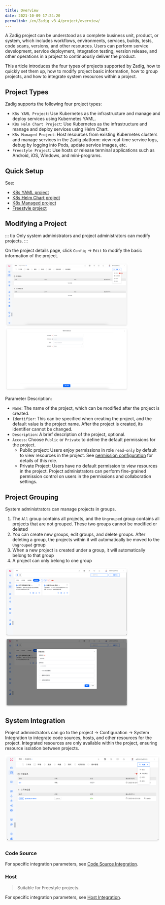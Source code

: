 ```yaml
---
title: Overview
date: 2021-10-09 17:24:20
permalink: /en/Zadig v3.4/project/overview/
---
```


A Zadig project can be understood as a complete business unit, product, or system, which includes workflows, environments, services, builds, tests, code scans, versions, and other resources. Users can perform service development, service deployment, integration testing, version release, and other operations in a project to continuously deliver the product.

This article introduces the four types of projects supported by Zadig, how to quickly set them up, how to modify project basic information, how to group projects, and how to integrate system resources within a project.

## Project Types

Zadig supports the following four project types:
- `K8s YAML Project`: Use Kubernetes as the infrastructure and manage and deploy services using Kubernetes YAML.
- `K8s Helm Chart Project`: Use Kubernetes as the infrastructure and manage and deploy services using Helm Chart.
- `K8s Managed Project`: Host resources from existing Kubernetes clusters and manage services in the Zadig platform: view real-time service logs, debug by logging into Pods, update service images, etc.
- `Freestyle Project`: Use hosts or release terminal applications such as Android, iOS, Windows, and mini-programs.

## Quick Setup

See:

- [K8s YAML project](/en/Zadig%20v3.4/project/k8s-yaml/)
- [K8s Helm Chart project](/en/Zadig%20v3.4/project/helm-chart/)
- [K8s Managed project](/en/Zadig%20v3.4/project/host-k8s-resources/)
- [Freestyle project](/en/Zadig%20v3.4/project/vm/)

## Modifying a Project

::: tip
Only system administrators and project administrators can modify projects.
:::

On the project details page, click `Config` → `Edit` to modify the basic information of the project.

<img src="../../../_images/update_project_basic_info_1_220.png" width="400">
<img src="../../../_images/update_project_basic_info_2_220.png" width="400">

Parameter Description:
- `Name`: The name of the project, which can be modified after the project is created.
- `Identifier`: This can be specified when creating the project, and the default value is the project name. After the project is created, its identifier cannot be changed.
- `Description`: A brief description of the project, optional.
- `Access`: Choose `Public` or `Private` to define the default permissions for the project.
    - Public project: Users enjoy permissions in role `read-only` by default to view resources in the project. See [permission configuration](/en/Zadig%20v3.4/project/permission/#permission-configuration) for details of this role.
    - Private Project: Users have no default permission to view resources in the project. Project administrators can perform fine-grained permission control on users in the permissions and collaboration settings.

## Project Grouping

System administrators can manage projects in groups.

1. The `All` group contains all projects, and the `Ungrouped` group contains all projects that are not grouped. These two groups cannot be modified or deleted
2. You can create new groups, edit groups, and delete groups. After deleting a group, the projects within it will automatically be moved to the `Ungrouped` group
3. When a new project is created under a group, it will automatically belong to that group
4. A project can only belong to one group

<img src="../../../_images/project_group_config.png" width="400">
<img src="../../../_images/project_group_config_1.png" width="400">

## System Integration

Project administrators can go to the project → Configuration → System Integration to integrate code sources, hosts, and other resources for the project. Integrated resources are only available within the project, ensuring resource isolation between projects.

![System integration](../../../_images/system_integration_in_project.png)

### Code Source

For specific integration parameters, see [Code Source Integration](/en/Zadig%20v3.4/settings/codehost/overview/).

### Host
> Suitable for Freestyle projects.

For specific integration parameters, see [Host Integration](/en/Zadig%20v3.4/settings/vm-management/#add-a-host).